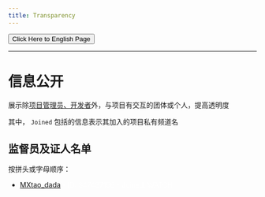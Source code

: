 ```yaml
---
title: Transparency
---
```


<button onmouseover="PlaySound('totop1')" onmouseout="StopSound('totop1')" onclick="window.location.href = '/transparency/';" class="en">Click Here to English Page</button>

---

<link rel="stylesheet" href="/css/chinese.css">

# 信息公开

展示除[项目管理员、开发者](/team/)外，与项目有交互的团体或个人，提高透明度

其中， `Joined` 包括的信息表示其加入的项目私有频道名

## 监督员及证人名单

按拼头或字母顺序：

- <a href="https://t.me/mrwangzhe" target="_blank">MXtao_dada</a> 
<a class="no">- ID: 347437156 - Joined: WATCH</a>

<style>
.key, .no {
    color: rgba(255,255,255,0.7);
    font-weight: normal;
}
</style>

<audio id="no_button" src="/audio/button/no.ogg"/>
<audio id="no_click" src="/audio/button/no_click.ogg"/>
<audio src="/audio/door/dooropenpage.ogg" autoplay></audio>
